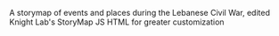 A storymap of events and places during the Lebanese Civil War, edited Knight Lab's StoryMap JS HTML for greater customization
